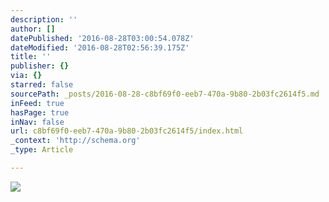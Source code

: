 ```yaml
---
description: ''
author: []
datePublished: '2016-08-28T03:00:54.078Z'
dateModified: '2016-08-28T02:56:39.175Z'
title: ''
publisher: {}
via: {}
starred: false
sourcePath: _posts/2016-08-28-c8bf69f0-eeb7-470a-9b80-2b03fc2614f5.md
inFeed: true
hasPage: true
inNav: false
url: c8bf69f0-eeb7-470a-9b80-2b03fc2614f5/index.html
_context: 'http://schema.org'
_type: Article

---
```

![](https://the-grid-user-content.s3-us-west-2.amazonaws.com/61e4ad73-d525-455f-a78c-54dc1112a749.jpg)
